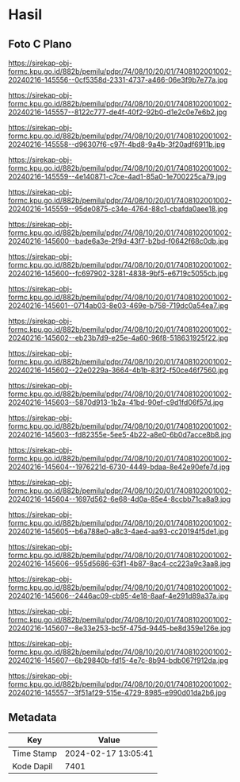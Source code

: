 # Hasil

## Foto C Plano

https://sirekap-obj-formc.kpu.go.id/882b/pemilu/pdpr/74/08/10/20/01/7408102001002-20240216-145556--0cf5358d-2331-4737-a466-06e3f9b7e77a.jpg

https://sirekap-obj-formc.kpu.go.id/882b/pemilu/pdpr/74/08/10/20/01/7408102001002-20240216-145557--8122c777-de4f-40f2-92b0-d1e2c0e7e6b2.jpg

https://sirekap-obj-formc.kpu.go.id/882b/pemilu/pdpr/74/08/10/20/01/7408102001002-20240216-145558--d96307f6-c97f-4bd8-9a4b-3f20adf6911b.jpg

https://sirekap-obj-formc.kpu.go.id/882b/pemilu/pdpr/74/08/10/20/01/7408102001002-20240216-145559--4e140871-c7ce-4ad1-85a0-1e700225ca79.jpg

https://sirekap-obj-formc.kpu.go.id/882b/pemilu/pdpr/74/08/10/20/01/7408102001002-20240216-145559--95de0875-c34e-4764-88c1-cbafda0aee18.jpg

https://sirekap-obj-formc.kpu.go.id/882b/pemilu/pdpr/74/08/10/20/01/7408102001002-20240216-145600--bade6a3e-2f9d-43f7-b2bd-f0642f68c0db.jpg

https://sirekap-obj-formc.kpu.go.id/882b/pemilu/pdpr/74/08/10/20/01/7408102001002-20240216-145600--fc697902-3281-4838-9bf5-e6719c5055cb.jpg

https://sirekap-obj-formc.kpu.go.id/882b/pemilu/pdpr/74/08/10/20/01/7408102001002-20240216-145601--0714ab03-8e03-469e-b758-719dc0a54ea7.jpg

https://sirekap-obj-formc.kpu.go.id/882b/pemilu/pdpr/74/08/10/20/01/7408102001002-20240216-145602--eb23b7d9-e25e-4a60-96f8-518631925f22.jpg

https://sirekap-obj-formc.kpu.go.id/882b/pemilu/pdpr/74/08/10/20/01/7408102001002-20240216-145602--22e0229a-3664-4b1b-83f2-f50ce46f7560.jpg

https://sirekap-obj-formc.kpu.go.id/882b/pemilu/pdpr/74/08/10/20/01/7408102001002-20240216-145603--5870d913-1b2a-41bd-90ef-c9d1fd06f57d.jpg

https://sirekap-obj-formc.kpu.go.id/882b/pemilu/pdpr/74/08/10/20/01/7408102001002-20240216-145603--fd82355e-5ee5-4b22-a8e0-6b0d7acce8b8.jpg

https://sirekap-obj-formc.kpu.go.id/882b/pemilu/pdpr/74/08/10/20/01/7408102001002-20240216-145604--1976221d-6730-4449-bdaa-8e42e90efe7d.jpg

https://sirekap-obj-formc.kpu.go.id/882b/pemilu/pdpr/74/08/10/20/01/7408102001002-20240216-145604--1697d562-6e68-4d0a-85e4-8ccbb71ca8a9.jpg

https://sirekap-obj-formc.kpu.go.id/882b/pemilu/pdpr/74/08/10/20/01/7408102001002-20240216-145605--b6a788e0-a8c3-4ae4-aa93-cc20194f5de1.jpg

https://sirekap-obj-formc.kpu.go.id/882b/pemilu/pdpr/74/08/10/20/01/7408102001002-20240216-145606--955d5686-63f1-4b87-8ac4-cc223a9c3aa8.jpg

https://sirekap-obj-formc.kpu.go.id/882b/pemilu/pdpr/74/08/10/20/01/7408102001002-20240216-145606--2446ac09-cb95-4e18-8aaf-4e291d89a37a.jpg

https://sirekap-obj-formc.kpu.go.id/882b/pemilu/pdpr/74/08/10/20/01/7408102001002-20240216-145607--8e33e253-bc5f-475d-9445-be8d359e126e.jpg

https://sirekap-obj-formc.kpu.go.id/882b/pemilu/pdpr/74/08/10/20/01/7408102001002-20240216-145607--6b29840b-fd15-4e7c-8b94-bdb067f912da.jpg

https://sirekap-obj-formc.kpu.go.id/882b/pemilu/pdpr/74/08/10/20/01/7408102001002-20240216-145557--3f51af29-515e-4729-8985-e990d01da2b6.jpg


## Metadata

| Key        | Value               |
| ---------- | ------------------- |
| Time Stamp | 2024-02-17 13:05:41 |
| Kode Dapil | 7401                |



